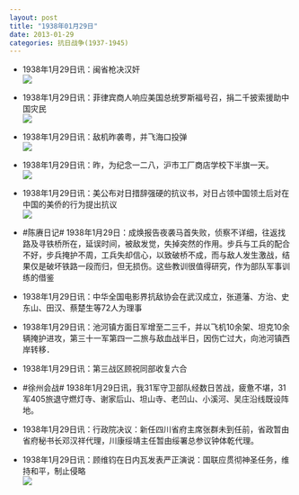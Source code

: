 ```yaml
---
layout: post
title: "1938年01月29日"
date: 2013-01-29
categories: 抗日战争(1937-1945)
---
```


<meta name="referrer" content="no-referrer" />

- 1938年1月29日讯：闽省枪决汉奸 <br/><img src="https://ww1.sinaimg.cn/large/aca367d8jw1e1as7dk617j.jpg" />

- 1938年1月29日讯：菲律宾商人响应美国总统罗斯福号召，捐二千披索援助中国灾民 <br/><img src="https://ww2.sinaimg.cn/large/aca367d8jw1e1aqgq8nbrj.jpg" />

- 1938年1月29日讯：敌机昨袭粤，并飞海口投弹 <br/><img src="https://ww1.sinaimg.cn/large/aca367d8jw1e1aoqe0cduj.jpg" />

- 1938年1月29日讯：昨，为纪念一二八，沪市工厂商店学校下半旗一天。 <br/><img src="https://ww2.sinaimg.cn/large/aca367d8jw1e1amzvt63cj.jpg" />

- 1938年1月29日讯：美公布对日措辞强硬的抗议书，对日占领中国领土后对在中国的美侨的行为提出抗议 <br/><img src="https://ww2.sinaimg.cn/large/aca367d8jw1e1al9hec7qj.jpg" />

- #陈赓日记# 1938年1月29日：成焕报告夜袭马首失败，侦察不详细，往返找路及寻铁桥所在，延误时间，被敌发觉，失掉突然的作用。步兵与工兵的配合不好，步兵掩护不周，工兵失却信心，以致破桥不成，而与敌人发生激战，结果仅是破坏铁路一段而归，但无损伤。这些教训很值得研究，作为部队军事训练的借鉴 

- 1938年1月29日讯：中华全国电影界抗敌协会在武汉成立，张道藩、方治、史东山、田汉、蔡楚生等72人为理事 

- 1938年1月29日讯：池河镇方面日军增至二三千，并以飞机10余架、坦克10余辆掩护进攻，第三十一军第四一二旅与敌血战半日，因伤亡过大，向池河镇西岸转移． 

- 1938年1月29日讯：第三战区顾祝同部收复六合 

- #徐州会战# 1938年1月29日讯，我31军守卫部队经数日苦战，疲惫不堪，31军405旅退守燃灯寺、谢家后山、坦山寺、老凹山、小溪河、吴庄沿线既设阵地。 

- 1938年1月29日讯：行政院决议：新任四川省府主席张群未到任前，省政暂由省府秘书长邓汉祥代理，川康绥靖主任暂由绥署总参议钟体乾代理。 

- 1938年1月29日讯：顾维钧在日内瓦发表严正演说：国联应贯彻神圣任务，维持和平，制止侵略 <br/><img src="https://ww3.sinaimg.cn/large/aca367d8jw1e1a26pnfkgj.jpg" />

